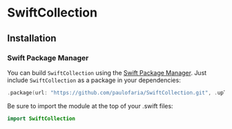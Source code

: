 # SwiftCollection

## Installation

### Swift Package Manager
You can build `SwiftCollection` using the [Swift Package Manager](https://github.com/apple/swift-package-manager). Just include `SwiftCollection` as a package in your dependencies:

```swift
.package(url: "https://github.com/paulofaria/SwiftCollection.git", .upToNextMajor(from: "6.0.0")),
```

Be sure to import the module at the top of your .swift files:
```swift
import SwiftCollection
```
